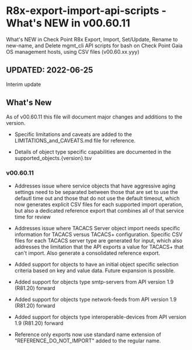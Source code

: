 # R8x-export-import-api-scripts - What's NEW in v00.60.11

What's NEW in Check Point R8x Export, Import, Set/Update, Rename to new-name, and Delete mgmt_cli API scripts for bash on Check Point Gaia OS management hosts, using CSV files (v00.60.xx.yyy)

## UPDATED:  2022-06-25

Interim update

## What's New

As of v00.60.11 this file will document major changes and additions to the version.

- Specific limitations and caveats are added to the LIMITATIONS_and_CAVEATS.md file for reference.

- Details of object type specific capabilities are documented in the supported_objects.{version}.tsv

### v00.60.11

- Addresses issue where service objects that have aggressive aging settings need to be separated between those that are set to use the defautl time out and those that do not use the default timeout, which now generates explicit CSV files for each supported import operation, but also a dedicated reference export that combines all of that service time for review

- Addresses issue where TACACS Server object import needs specific information for TACACS versus TACACS+ configuration.  Specific CSV files for each TACACS server type are generated for input, which also addresses the limitation that the API exports a value for TACACS+ that can't import.  Also generate a consolidated reference export.

- Added support for objects to have an initial object specific selection criteria based on key and value data.  Future expansion is possible.

- Added support for objects type smtp-servers from API version 1.9 (R81.20) forward

- Added support for objects type network-feeds from API version 1.9 (R81.20) forward

- Added support for objects type interoperable-devices from API version 1.9 (R81.20) forward

- Reference only exports now use standard name extension of "REFERENCE_DO_NOT_IMPORT" added to the regular name.
